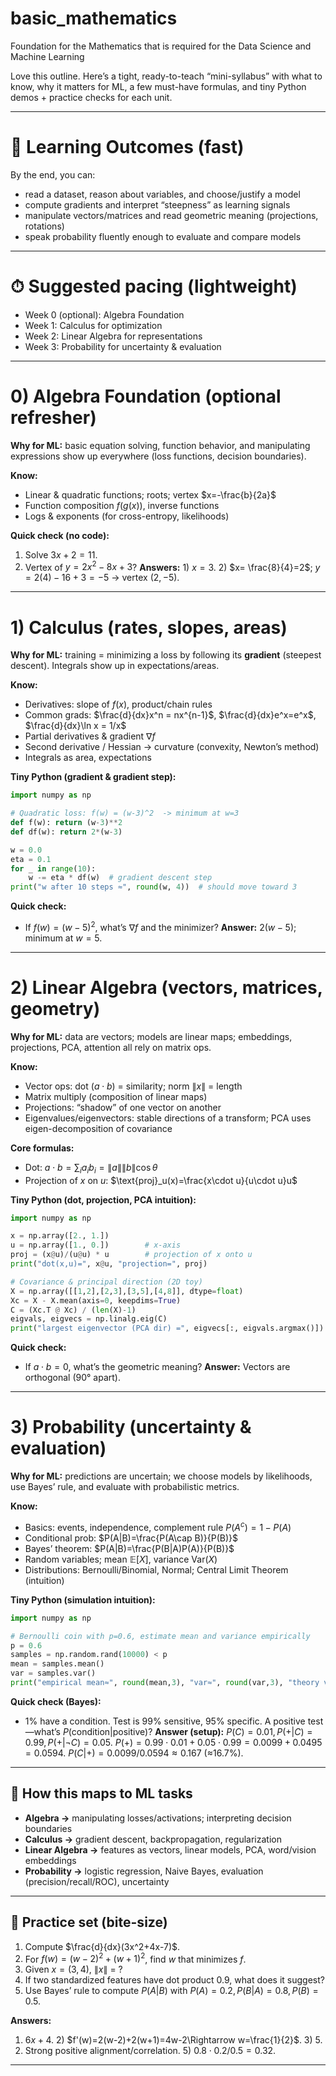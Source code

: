 # basic_mathematics
Foundation for the Mathematics that is required for the Data Science and Machine Learning


Love this outline. Here’s a tight, ready-to-teach “mini-syllabus” with what to know, why it matters for ML, a few must-have formulas, and tiny Python demos + practice checks for each unit.

---

# 🎯 Learning Outcomes (fast)

By the end, you can:

* read a dataset, reason about variables, and choose/justify a model
* compute gradients and interpret “steepness” as learning signals
* manipulate vectors/matrices and read geometric meaning (projections, rotations)
* speak probability fluently enough to evaluate and compare models

---

# ⏱ Suggested pacing (lightweight)

* Week 0 (optional): Algebra Foundation
* Week 1: Calculus for optimization
* Week 2: Linear Algebra for representations
* Week 3: Probability for uncertainty & evaluation

---

# 0) Algebra Foundation (optional refresher)

**Why for ML:** basic equation solving, function behavior, and manipulating expressions show up everywhere (loss functions, decision boundaries).

**Know:**

* Linear & quadratic functions; roots; vertex $x=-\frac{b}{2a}$
* Function composition $f(g(x))$, inverse functions
* Logs & exponents (for cross-entropy, likelihoods)

**Quick check (no code):**

1. Solve $3x+2=11$.
2. Vertex of $y=2x^2-8x+3$?
   **Answers:** 1) $x=3$. 2) $x= \frac{8}{4}=2$; $y=2(4)-16+3=-5$ → vertex $(2,-5)$.

---

# 1) Calculus (rates, slopes, areas)

**Why for ML:** training = minimizing a loss by following its **gradient** (steepest descent). Integrals show up in expectations/areas.

**Know:**

* Derivatives: slope of $f(x)$, product/chain rules
* Common grads: $\frac{d}{dx}x^n = nx^{n-1}$, $\frac{d}{dx}e^x=e^x$, $\frac{d}{dx}\ln x = 1/x$
* Partial derivatives & gradient $\nabla f$
* Second derivative / Hessian → curvature (convexity, Newton’s method)
* Integrals as area, expectations

**Tiny Python (gradient & gradient step):**

```python
import numpy as np

# Quadratic loss: f(w) = (w-3)^2  -> minimum at w=3
def f(w): return (w-3)**2
def df(w): return 2*(w-3)

w = 0.0
eta = 0.1
for _ in range(10):
    w -= eta * df(w)  # gradient descent step
print("w after 10 steps ≈", round(w, 4))  # should move toward 3
```

**Quick check:**

* If $f(w)=(w-5)^2$, what’s $\nabla f$ and the minimizer?
  **Answer:** $2(w-5)$; minimum at $w=5$.

---

# 2) Linear Algebra (vectors, matrices, geometry)

**Why for ML:** data are vectors; models are linear maps; embeddings, projections, PCA, attention all rely on matrix ops.

**Know:**

* Vector ops: dot $(a\cdot b)$ = similarity; norm $\|x\|$ = length
* Matrix multiply (composition of linear maps)
* Projections: “shadow” of one vector on another
* Eigenvalues/eigenvectors: stable directions of a transform; PCA uses eigen-decomposition of covariance

**Core formulas:**

* Dot: $a\cdot b = \sum_i a_ib_i = \|a\|\|b\|\cos\theta$
* Projection of $x$ on $u$: $\text{proj}_u(x)=\frac{x\cdot u}{u\cdot u}u$

**Tiny Python (dot, projection, PCA intuition):**

```python
import numpy as np

x = np.array([2., 1.])
u = np.array([1., 0.])        # x-axis
proj = (x@u)/(u@u) * u        # projection of x onto u
print("dot(x,u)=", x@u, "projection=", proj)

# Covariance & principal direction (2D toy)
X = np.array([[1,2],[2,3],[3,5],[4,8]], dtype=float)
Xc = X - X.mean(axis=0, keepdims=True)
C = (Xc.T @ Xc) / (len(X)-1)
eigvals, eigvecs = np.linalg.eig(C)
print("largest eigenvector (PCA dir) =", eigvecs[:, eigvals.argmax()])
```

**Quick check:**

* If $a\cdot b=0$, what’s the geometric meaning?
  **Answer:** Vectors are orthogonal (90° apart).

---

# 3) Probability (uncertainty & evaluation)

**Why for ML:** predictions are uncertain; we choose models by likelihoods, use Bayes’ rule, and evaluate with probabilistic metrics.

**Know:**

* Basics: events, independence, complement rule $P(A^c)=1-P(A)$
* Conditional prob: $P(A|B)=\frac{P(A\cap B)}{P(B)}$
* Bayes’ theorem: $P(A|B)=\frac{P(B|A)P(A)}{P(B)}$
* Random variables; mean $\mathbb{E}[X]$, variance $\mathrm{Var}(X)$
* Distributions: Bernoulli/Binomial, Normal; Central Limit Theorem (intuition)

**Tiny Python (simulation intuition):**

```python
import numpy as np

# Bernoulli coin with p=0.6, estimate mean and variance empirically
p = 0.6
samples = np.random.rand(10000) < p
mean = samples.mean()
var = samples.var()
print("empirical mean≈", round(mean,3), "var≈", round(var,3), "theory var=p(1-p)=", p*(1-p))
```

**Quick check (Bayes):**

* 1% have a condition. Test is 99% sensitive, 95% specific. A positive test—what’s $P(\text{condition}|\text{positive})$?
  **Answer (setup):**
  $P(C)=0.01, P(+|C)=0.99, P(+|\neg C)=0.05$.
  $P(+)=0.99\cdot0.01 + 0.05\cdot0.99=0.0099+0.0495=0.0594$.
  $P(C|+)=0.0099/0.0594\approx 0.167$ (≈16.7%).

---

## 📌 How this maps to ML tasks

* **Algebra →** manipulating losses/activations; interpreting decision boundaries
* **Calculus →** gradient descent, backpropagation, regularization
* **Linear Algebra →** features as vectors, linear models, PCA, word/vision embeddings
* **Probability →** logistic regression, Naive Bayes, evaluation (precision/recall/ROC), uncertainty

---

## 🧩 Practice set (bite-size)

1. Compute $\frac{d}{dx}(3x^2+4x-7)$.
2. For $f(w)=(w-2)^2+(w+1)^2$, find $w$ that minimizes $f$.
3. Given $x=(3,4)$, $\|x\|$ = ?
4. If two standardized features have dot product 0.9, what does it suggest?
5. Use Bayes’ rule to compute $P(A|B)$ with $P(A)=0.2, P(B|A)=0.8, P(B)=0.5$.

**Answers:**

1. $6x+4$. 2) $f'(w)=2(w-2)+2(w+1)=4w-2\Rightarrow w=\frac{1}{2}$. 3) 5.
2. Strong positive alignment/correlation. 5) $0.8\cdot0.2/0.5=0.32$.

---
